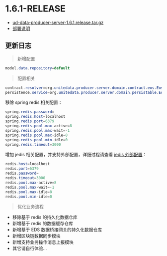 # 1.6.1-RELEASE

* [ud-data-producer-server-1.6.1.release.tar.gz](ud-data-producer-server-1.6.1.release.tar.gz?raw=true)
* [部署说明](DEPLOY.md)

## 更新日志

> 新增配置

```java
model.data.repository=default
```

> 配置相关

```java
contract.resolver=org.unitedata.producer.server.domain.contract.eos.EosDataContractRepository
persistence.service=org.unitedata.producer.server.domain.persistable.EdsDataContractRepository
```

移除 spring redis 相关配置：

```java
spring.redis.password=
spring.redis.host=localhost
spring.redis.port=6379
spring.redis.pool.max-active=8
spring.redis.pool.max-wait=-1
spring.redis.pool.max-idle=8
spring.redis.pool.min-idle=0
spring.redis.timeout=3000
```

增加 jedis 相关配置，并支持外部配置，详细过程请查看 [jedis 外部配置](DEPLOY.md)：

```java
redis.host=localhost
redis.port=6379
redis.password=
redis.timeout=3000
redis.pool.max-active=8
redis.pool.max-wait=-1
redis.pool.max-idle=8
redis.pool.min-idle=0
```

> 优化业务流程

* 移除基于 redis 的持久化数据仓库
* 新增基于 redis 的数据缓存仓库
* 新增基于 EDS 数据桥接网关的持久化数据仓库
* 新增区块链数据同步模块
* 新增支持业务操作消息上报模块
* 其它请自行体验...
